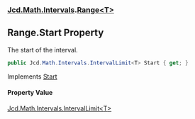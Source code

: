 ### [Jcd.Math.Intervals](Jcd.Math.Intervals.md 'Jcd.Math.Intervals').[Range&lt;T&gt;](Jcd.Math.Intervals.Range_T_.md 'Jcd.Math.Intervals.Range<T>')

## Range<T>.Start Property

The start of the interval.

```csharp
public Jcd.Math.Intervals.IntervalLimit<T> Start { get; }
```

Implements [Start](Jcd.Math.Intervals.IInterval_T_.Start.md 'Jcd.Math.Intervals.IInterval<T>.Start')

#### Property Value
[Jcd.Math.Intervals.IntervalLimit&lt;](Jcd.Math.Intervals.IntervalLimit_T_.md 'Jcd.Math.Intervals.IntervalLimit<T>')[T](Jcd.Math.Intervals.Range_T_.md#Jcd.Math.Intervals.Range_T_.T 'Jcd.Math.Intervals.Range<T>.T')[&gt;](Jcd.Math.Intervals.IntervalLimit_T_.md 'Jcd.Math.Intervals.IntervalLimit<T>')
